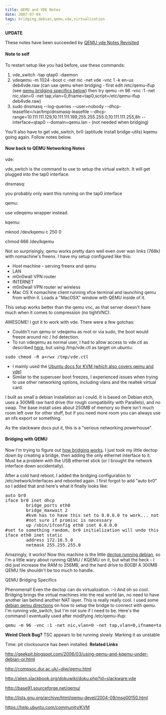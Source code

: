 ```yaml
---
title: QEMU and VDE Notes
date: 2007-07-04
tags: bridging,debian,qemu,vde,virtualization
---
```

<b>UPDATE</b>

These notes have been succeeded by <a title="QEMU machines connected to a virtual switch connected to tap0 bridged with a LAN-connected nic card." href="http://www.docunext.com/2007/07/qemu-vde-notes-revisited/">QEMU  vde Notes Revisited</a>


#### <b>Note to self</b>
To restart setup like you had before, use these commands: <ol><li>vde_switch -tap qtap0 -daemon</li><li>vdeqemu -m 1024 -boot c -net nic -net vde -vnc 1 -k en-us deb4vde.raw (can use qemu when bridging - first edit /etc/qemu-ifup (see <a href="#bridging">qemu bridging specifics below</a>) then try qemu -m 96 -vnc :1 -net nic,vlan=0 -net tap,vlan=0,ifname=tap0,script=/etc/qemu-ifup deb4vde.raw)</li><li>sudo dnsmasq --log-queries --user=nobody --dhcp-leasefile=/var/tmp/dnsmasq-leasefile --dhcp-range=10.111.111.129,10.111.111.199,255.255.255.0,10.111.111.255,8h --interface=qtap0 --domain=qemu.lan - (not needed when bridging)</li></ol>

You'll also have to get vde_switch, br0 (aptitude install bridge-utils) kqemu going again. Follow notes below.

#### <b>Now back to QEMU Networking Notes</b>

vde:

vde_switch is the command to use to setup the virtual switch. It will get plugged into the tap0 interface.

dnsmasq:

you probably only want this running on the tap0 interface

qemu:

use vdeqemu wrapper instead.

kqemu:

mknod /dev/kqemu c 250 0

chmod 666 /dev/kqemu

Not so surprisingly, qemu works pretty darn well even over wan links (768k) with nomachine's freenx. I have my setup configured like this:

* Host machine - serving freenx and qemu
* LAN
* m0n0wall VPN router
* INTERNET
* m0n0wall VPN router w/ wireless
* Mac OS X nomachine client running xfce terminal and launching qemu from within it. Loads a "MacOSX" window with QEMU inside of it.

This setup works better than the qemu vnc, as that server doesn't have much when it comes to compression (no tightVNC).

AWESOME! I got it to work with vde. There were a few gotchas:

* Couldn't run qemu or vdeqemu as root or via sudo, the boot would freeze around nic / hd detection.
* To run vdeqemu as normal user, I had to allow access to vde.ctl as described <a href="http://alien.slackbook.org/dokuwiki/doku.php?id=slackware:vde">here</a>, but using /tmp/vde.ctl as target on ubuntu:

<pre>sudo chmod -R a+rwx /tmp/vde.ctl</pre>

* I mainly used the <a href="https://help.ubuntu.com/community/KVM">Ubuntu docs for KVM (which also covers qemu and vde)</a>
* Similar to the superuser boot freezes, I experienced issues when trying to use other networking options, including vlans and the realtek virtual card.

I built as small a debian installation as I could. It is based on Debian etch, uses a 300MB raw hard drive (for rough compatibility with Parallels), and no swap. The base install uses about 250MB of memory so there isn't much room left over for other stuff, but if you need more room you can always use an nfs export or something.

As the slackware docs put it, this is a "serious networking powerhouse".

#### <b>Bridging with QEMU</b>

Now I'm trying to figure out <a href="http://www.faqs.org/docs/Linux-HOWTO/BRIDGE-STP-HOWTO.html">how bridging works</a>. I just took my little dectop down by creating a bridge, then adding the only ethernet interface to it. Must be a problem with the USB ethernet stick (or I brought the network interface down accidentally).

After a cold hard reboot, I added the bridging configuration to /etc/network/interfaces and rebooted again. I first forgot to add "auto br0" so I added that and here's what it finally looks like:

<pre class="sh_sh">auto br0
iface br0 inet dhcp
        bridge_ports eth0
        bridge_maxwait 2
        #kvm has to have this set to 0.0.0.0 to work... not sure why
        #not sure if promisc is necessary
        up /sbin/ifconfig eth0 inet 0.0.0.0
#set to something random, br0 initialization will undo this
iface eth0 inet static
        address 172.16.5.0
        netmask 255.255.255.0
</pre>

Amazingly, it works! Now this machine is the little <a href="http://www.docunext.com/2007/06/dectop-debian-tips/">dectop running debian</a>, so I'm a little wary about running QEMU / KQEMU on it, but what the heck - I did just increase the RAM to 256MB, and the hard drive to 80GB! A 300MB QEMU file shouldn't be too much to handle. <div id="bridging">QEMU Bridging Specifics

Phenomenal! Even the dectop can do virtualization. :-) And oh so cool. Bridging brings the virtual machines into the real world lan, no need to have another lan behind another NAT layer. This is really really cool. I used some <a href="http://compsoc.dur.ac.uk/~djw/qemu.html">debian qemu directions</a> on how to setup the bridge to connect with qemu. I'm running vde_switch, but I'm not sure if I need to be. Here's the command I eventually used after modifying /etc/qemu-ifup:

<pre class="sh_sh">qemu -m 96 -vnc :1 -net nic,vlan=0 -net tap,vlan=0,ifname=tap0,script=/etc/qemu-ifup deb4vde.raw</pre><b>
Weird Clock Bug?</b>
TSC appears to be running slowly. Marking it as unstable

Time: pit clocksource has been installed. <b>Related Links</b>

http://geekpit.blogspot.com/2006/03/using-qemu-and-kqemu-under-debian-or.html

http://compsoc.dur.ac.uk/~djw/qemu.html

http://alien.slackbook.org/dokuwiki/doku.php?id=slackware:vde

http://base91.sourceforge.net/qemu/

http://lists.gnu.org/archive/html/qemu-devel/2004-09/msg00150.html

https://help.ubuntu.com/community/KVM

